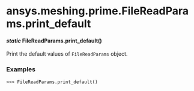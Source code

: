 # ansys.meshing.prime.FileReadParams.print_default

<a id="ansys.meshing.prime.FileReadParams.print_default"></a>

#### *static* FileReadParams.print_default()

Print the default values of `FileReadParams` object.

### Examples

```pycon
>>> FileReadParams.print_default()
```

<!-- !! processed by numpydoc !! -->
